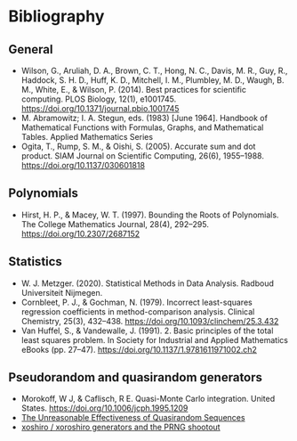 # Bibliography

## General
- Wilson, G., Aruliah, D. A., Brown, C. T., Hong, N. C., Davis, M. R., Guy, R., Haddock, S. H. D., Huff, K. D., Mitchell, I. M., Plumbley, M. D., Waugh, B. M., White, E., & Wilson, P. (2014). Best practices for scientific computing. PLOS Biology, 12(1), e1001745. https://doi.org/10.1371/journal.pbio.1001745
- M. Abramowitz; I. A. Stegun, eds. (1983) [June 1964]. Handbook of Mathematical Functions with Formulas, Graphs, and Mathematical Tables. Applied Mathematics Series
- Ogita, T., Rump, S. M., & Oishi, S. (2005). Accurate sum and dot product. SIAM Journal on Scientific Computing, 26(6), 1955–1988. https://doi.org/10.1137/030601818

## Polynomials
- Hirst, H. P., & Macey, W. T. (1997). Bounding the Roots of Polynomials. The College Mathematics Journal, 28(4), 292–295. https://doi.org/10.2307/2687152

## Statistics
- W. J. Metzger. (2020). Statistical Methods in Data Analysis. Radboud Universiteit Nijmegen.
- Cornbleet, P. J., & Gochman, N. (1979). Incorrect least-squares regression coefficients in method-comparison analysis. Clinical Chemistry, 25(3), 432–438. https://doi.org/10.1093/clinchem/25.3.432
- Van Huffel, S., & Vandewalle, J. (1991). 2. Basic principles of the total least squares problem. In Society for Industrial and Applied Mathematics eBooks (pp. 27–47). https://doi.org/10.1137/1.9781611971002.ch2

## Pseudorandom and quasirandom generators
- Morokoff, W J, & Caflisch, R E. Quasi-Monte Carlo integration. United States. https://doi.org/10.1006/jcph.1995.1209 
- [The Unreasonable Effectiveness of Quasirandom Sequences](http://extremelearning.com.au/unreasonable-effectiveness-of-quasirandom-sequences/)
- [xoshiro / xoroshiro generators and the PRNG shootout](https://prng.di.unimi.it/)

